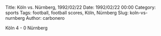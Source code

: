Title: Köln vs. Nürnberg, 1992/02/22
Date: 1992/02/22 00:00
Category: sports
Tags: football, football scores, Köln, Nürnberg
Slug: koln-vs-nurnberg
Author: carbonero


Köln 4 - 0 Nürnberg
